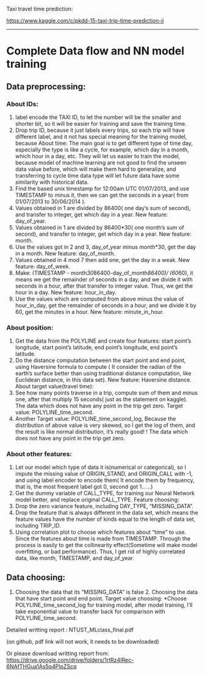 Taxi travel time prediction:

https://www.kaggle.com/c/pkdd-15-taxi-trip-time-prediction-ii

***
# Complete Data flow and NN model training
## Data preprocessing:
### About IDs:
1. label encode the TAXI ID, to let the number will be the smaller and shorter bit, so it will be easier for training and save the training time.
2. Drop trip ID, because it just labels every trips, so each trip will have different label, and it not has special meaning for the training model, because
About time:
The main goal is to get different type of time day, especially the type is like a cycle, for example, which day in a month, which hour in a day, etc. They will let us easier to train the model, because model of machine learning are not good to find the unseen data value before, which will make them hard to generalize, and transferring to cycle time data type will let future data have some similarity with historical data.
1. Find the based unix timestamp for 12:00am UTC 01/07/2013, and use TIMESTAMP to minus it, then we can get the seconds in a year( from 01/07/2013 to 30/06/2014 ).
2. Values obtained in 1 are divided by 86400( one day’s sum of second), and transfer to integer, get which day in a year. New feature: day_of_year.
3. Values obtained in 1 are divided by 86400*30( one month’s sum of second), and transfer to integer, get which day in a year. New feature: month.
4. Use the values got in 2 and 3, day_of_year minus month*30, get the day in a month. New feature: day_of_month.
5. Values obtained in 4 mod 7 then add one, get the day in a weak.
New feature: day_of_week.
6. Make: (TIMESTAMP - month*30*86400-day_of_month*86400)/ (60*60), it means we get the remainder of seconds in a day, and we divide it with seconds in a hour, after that transfer to integer value. Thus, we get the hour in a day. New feature: hour_in_day.
7. Use the values which are computed from above minus the value of hour_in_day, get the remainder of seconds in a hour, and we divide it by 60, get the minutes in a hour. New feature: minute_in_hour.
 
### About position:
1. Get the data from the POLYLINE and create four features: start
point’s longitude, start point’s latitude, end point’s longitude,
end point’s latitude.
2. Do the distance computation between the start point and end point, using Haversine formula to compute ( It consider the radian of the earth’s surface better than using traditional distance computation, like Euclidean distance, in this data set). New feature: Haversine distance.
About target value(travel time):
1. See how many points traverse in a trip, compute sum of them and minus one, after that multiply 15 seconds( just as the statement on kaggle). The data which does not have any point in the trip get zero.
Target value: POLYLINE_time_second.
2. Another Target value: POLYLINE_time_second_log, Because the distribution of above value is very skewed, so I get the log of them, and the result is like normal distribution, it’s really good! ! The data which does not have any point in the trip get zero.



### About other features:
1. Let our model which type of data it is(numerical or categorical), so I impute the missing value of ORIGIN_STAND, and ORIGIN_CALL with -1, and using label encoder to encode them( It encode them by frequency, that is, the most frequent label got 0, second got 1.. ...)
2. Get the dummy variable of CALL_TYPE, for training our Neural Network model better, and replace original CALL_TYPE.
Feature choosing:
1. Drop the zero variance feature, including DAY_TYPE, “MISSING_DATA”.
2. Drop the feature that is always different in the data set, which means the feature values have the number of kinds equal to the length of data set, including TRIP_ID.
3. Using correlation plot to choose which features about “time” to use. Since the features about time is made from TIMESTAMP. Through the process is easily to get the collinearity effect(Sometime will make model overfitting, or bad performance). Thus, I get rid of highly correlated data, like month, TIMESTAMP, and day_of_year.

## Data choosing:
1. Choosing the data that its “MISSING_DATA" is false 2. Choosing the data that have start point and end point.
Target value choosing:
*Choose POLYLINE_time_second_log for training model, after model
training, I’ll take exponential value to transfer back for comparison with POLYLINE_time_second.




Detailed writting report : NTUST_MLclass_final.pdf

(on github, pdf link will not work, it needs to be downloaded)

Or please download writting report from: https://drive.google.com/drive/folders/1rtRz4IRec-6NAfTHGua1As5q4PIpZScq

